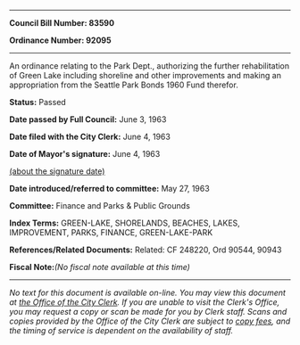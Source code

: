 

********

**Council Bill Number: 83590**
   
**Ordinance Number: 92095**
********

 An ordinance relating to the Park Dept., authorizing the further rehabilitation of Green Lake including shoreline and other improvements and making an appropriation from the Seattle Park Bonds 1960 Fund therefor.

**Status:** Passed
   
**Date passed by Full Council:** June 3, 1963
   
**Date filed with the City Clerk:** June 4, 1963
   
**Date of Mayor's signature:** June 4, 1963
   
[(about the signature date)](/~public/approvaldate.htm)
   
   
   
**Date introduced/referred to committee:** May 27, 1963
   
**Committee:** Finance and Parks & Public Grounds
   
   
**Index Terms:** GREEN-LAKE, SHORELANDS, BEACHES, LAKES, IMPROVEMENT, PARKS, FINANCE, GREEN-LAKE-PARK

**References/Related Documents:** Related: CF 248220, Ord 90544, 90943

**Fiscal Note:**_(No fiscal note available at this time)_
********

_No text for this document is available on-line. You may view this document at [the Office of the City Clerk](http://www.seattle.gov/leg/clerk/contactUs.htm). If you are unable to visit the Clerk's Office, you may request a copy or scan be made for you by Clerk staff. Scans and copies provided by the Office of the City Clerk are subject to [copy fees](http://clerk.seattle.gov/~public/clerkfees.htm), and the timing of service is dependent on the availability of staff._

